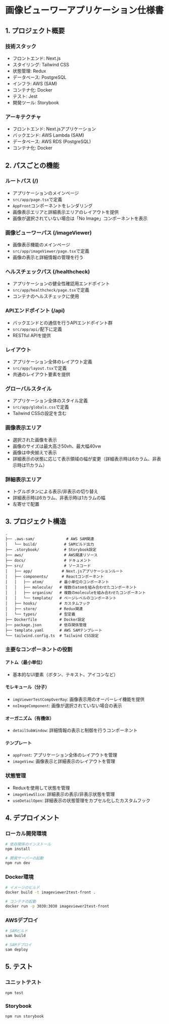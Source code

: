 # 画像ビューワーアプリケーション仕様書

## 1. プロジェクト概要

### 技術スタック
- フロントエンド: Next.js
- スタイリング: Tailwind CSS
- 状態管理: Redux
- データベース: PostgreSQL
- インフラ: AWS (SAM)
- コンテナ化: Docker
- テスト: Jest
- 開発ツール: Storybook

### アーキテクチャ
- フロントエンド: Next.jsアプリケーション
- バックエンド: AWS Lambda (SAM)
- データベース: AWS RDS (PostgreSQL)
- コンテナ化: Docker

## 2. パスごとの機能

### ルートパス (/)
- アプリケーションのメインページ
- `src/app/page.tsx`で定義
- `AppFront`コンポーネントをレンダリング
- 画像表示エリアと詳細表示エリアのレイアウトを提供
- 画像が選択されていない場合は「No Image」コンポーネントを表示

### 画像ビューワーパス (/imageViewer)
- 画像表示機能のメインページ
- `src/app/imageViewer/page.tsx`で定義
- 画像の表示と詳細情報の管理を行う

### ヘルスチェックパス (/healthcheck)
- アプリケーションの健全性確認用エンドポイント
- `src/app/healthcheck/page.tsx`で定義
- コンテナのヘルスチェックに使用

### APIエンドポイント (/api)
- バックエンドとの通信を行うAPIエンドポイント群
- `src/app/api/`配下に定義
- RESTful APIを提供

### レイアウト
- アプリケーション全体のレイアウト定義
- `src/app/layout.tsx`で定義
- 共通のレイアウト要素を提供

### グローバルスタイル
- アプリケーション全体のスタイル定義
- `src/app/globals.css`で定義
- Tailwind CSSの設定を含む

### 画像表示エリア
- 選択された画像を表示
- 画像のサイズは最大高さ50vh、最大幅40vw
- 画像は中央揃えで表示
- 詳細表示の状態に応じて表示領域の幅が変更（詳細表示時は6カラム、非表示時は11カラム）

### 詳細表示エリア
- トグルボタンによる表示/非表示の切り替え
- 詳細表示時は6カラム、非表示時は1カラムの幅
- 左寄せで配置

## 3. プロジェクト構造

```
.
├── .aws-sam/              # AWS SAM関連
│   └── build/            # SAMビルド出力
├── .storybook/           # Storybook設定
├── aws/                  # AWS関連リソース
├── docs/                 # ドキュメント
├── src/                  # ソースコード
│   ├── app/             # Next.jsアプリケーションルート
│   ├── components/      # Reactコンポーネント
│   │   ├── atom/       # 最小単位のコンポーネント
│   │   ├── molecule/   # 複数のatomを組み合わせたコンポーネント
│   │   ├── organism/   # 複数のmoleculeを組み合わせたコンポーネント
│   │   └── template/   # ページレベルのコンポーネント
│   ├── hooks/          # カスタムフック
│   ├── store/          # Redux関連
│   └── types/          # 型定義
├── Dockerfile          # Docker設定
├── package.json        # 依存関係管理
├── template.yaml       # AWS SAMテンプレート
└── tailwind.config.ts  # Tailwind CSS設定
```

### 主要なコンポーネントの役割

#### アトム（最小単位）
- 基本的なUI要素（ボタン、テキスト、アイコンなど）

#### モレキュール（分子）
- `imgViewerTestCompOverRay`: 画像表示用のオーバーレイ機能を提供
- `noImageComponent`: 画像が選択されていない場合の表示

#### オーガニズム（有機体）
- `detailSubWindow`: 詳細情報の表示と制御を行うコンポーネント

#### テンプレート
- `appFront`: アプリケーション全体のレイアウトを管理
- `imageView`: 画像表示と詳細表示のレイアウトを管理

### 状態管理
- Reduxを使用して状態を管理
- `imageViewSlice`: 詳細表示の表示/非表示状態を管理
- `useDetailOpen`: 詳細表示の状態管理をカプセル化したカスタムフック

## 4. デプロイメント

### ローカル開発環境
```bash
# 依存関係のインストール
npm install

# 開発サーバーの起動
npm run dev
```

### Docker環境
```bash
# イメージのビルド
docker build -t imageviewer2test-front .

# コンテナの起動
docker run -p 3030:3030 imageviewer2test-front
```

### AWSデプロイ
```bash
# SAMビルド
sam build

# SAMデプロイ
sam deploy
```

## 5. テスト

### ユニットテスト
```bash
npm test
```

### Storybook
```bash
npm run storybook
```
